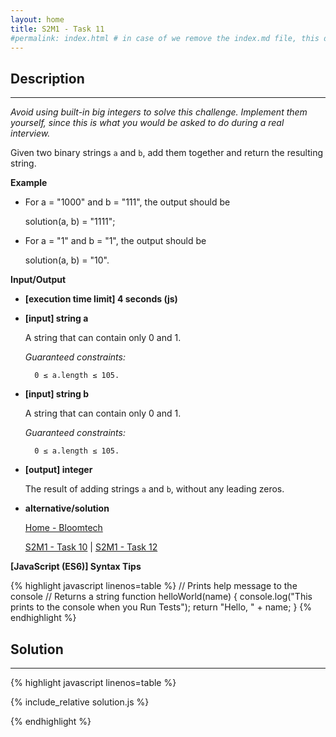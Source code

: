 ```yaml
---
layout: home
title: S2M1 - Task 11
#permalink: index.html # in case of we remove the index.md file, this doc will be the index page
---
```


<div class="row">
<div class="columnStmt" markdown="1">

## Description
------

*Avoid using built-in big integers to solve this challenge. Implement them yourself, since this is what you would be asked to do during a real interview.*

Given two binary strings `a` and `b`, add them together and return the resulting string.

**Example**

-   For a = "1000" and b = "111", the output should be
  
    solution(a, b) = "1111";

-   For a = "1" and b = "1", the output should be
  
    solution(a, b) = "10".

**Input/Output**

* **[execution time limit] 4 seconds (js)**

* **[input] string a**

    A string that can contain only 0 and 1.

    *Guaranteed constraints:*

        0 ≤ a.length ≤ 105.

* **[input] string b**

    A string that can contain only 0 and 1.

    *Guaranteed constraints:*

        0 ≤ a.length ≤ 105.

* **[output] integer**

    The result of adding strings `a` and `b`, without any leading zeros.

* **alternative/solution**    

    [Home - Bloomtech](../../code-signal-arcade-bloomtech/README.html) 
    
    [S2M1 - Task 10](../S2M1_Task_10/README.html) | [S2M1 - Task 12](../S2M1_Task_12/README.html)    

**[JavaScript (ES6)] Syntax Tips**

{% highlight javascript linenos=table %}
// Prints help message to the console
// Returns a string
function helloWorld(name) {
    console.log("This prints to the console when you Run Tests");
    return "Hello, " + name;
}
{% endhighlight %}

</div>
<div class="columnSol" markdown="1">

## Solution
------

{% highlight javascript linenos=table %}

{% include_relative solution.js %}

{% endhighlight %}

</div>
</div>